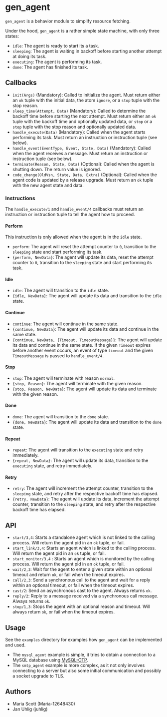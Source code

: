 # gen_agent

`gen_agent` is a behavior module to simplify resource fetching.

Under the hood, `gen_agent` is a rather simple state machine, with only three states:
* `idle`: The agent is ready to start its a task.
* `sleeping`: The agent is waiting in backoff before starting another attempt at doing its task.
* `executing`: The agent is performing its task.
* `done`: The agent has finished its task.

## Callbacks

* `init(Args)` (Mandatory): Called to initialize the agent. Must return either an `ok` tuple with the initial data, the atom `ignore`, or a `stop` tuple with the stop reason.
* `sleep_time(Attempt, Data)` (Mandatory): Called to determine the backoff time before starting the next attempt. Must return either an `ok` tuple with the backoff time and optionally updated data, or `stop` or a `stop` tuple with the stop reason and optionally updated data.
* `handle_execute(Data)` (Mandatory): Called when the agent starts performing its task. Must return an instruction or instruction tuple (see below).
* `handle_event(EventType, Event, State, Data)` (Mandatory): Called when the agent receives a message. Must return an instruction or instruction tuple (see below).
* `terminate(Reason, State, Data)` (Optional): Called when the agent is shutting down. The return value is ignored.
* `code_change(OldVsn, State, Data, Extra)` (Optional): Called when the agent code is updated by a release upgrade. Must return an `ok` tuple with the new agent state and data.

### Instructions

The `handle_execute/1` and `handle_event/4` callbacks must return an instruction or instruction tuple to tell the agent how to proceed.

#### Perform

This instruction is only allowed when the agent is in the `idle` state.

* `perform`: The agent will reset the attempt counter to `0`, transition to the `sleeping` state and start performing its task.
* `{perform, NewData}`: The agent will update its data, reset the attempt counter to `0`, transition to the `sleeping` state and start performing its task.

#### Idle

* `idle`: The agent will transition to the `idle` state.
* `{idle, NewData}`: The agent will update its data and transition to the `idle` state.

#### Continue

* `continue`: The agent will continue in the same state.
* `{continue, NewData}`: The agent will update its data and continue in the same state.
* `{continue, NewData, {Timeout, TimeoutMessage}}`: The agent will update its data and continue in the same state.
  If the given `Timeout` expires before another event occurs, an event of type `timeout` and the given `TimeoutMessage` is passed to `handle_event/4`.

#### Stop

* `stop`: The agent will terminate with reason `normal`.
* `{stop, Reason}`: The agent will terminate with the given reason.
* `{stop, Reason, NewData}`: The agent will update its data and terminate with the given reason.

#### Done

* `done`: The agent will transition to the `done` state.
* `{done, NewData}`: The agent will update its data and transition to the `done` state.

#### Repeat

* `repeat`: The agent will transition to the `executing` state and retry immediately.
* `{repeat, NewData}`: The agent will update its data, transition to the `executing` state, and retry immediately.

#### Retry

* `retry`: The agent will increment the attempt counter, transition to the `sleeping` state, and retry after the respective backoff time has elapsed.
* `{retry, NewData}`: The agent will update its data, increment the attempt counter, transition to the `sleeping` state, and retry after the respective backoff time has elapsed.

## API

* `start/3,4`: Starts a standalone agent which is not linked to the calling process. Will return the agent pid in an `ok` tuple, or fail.
* `start_link/3,4`: Starts an agent which is linked to the calling process. Will return the agent pid in an `ok` tuple, or fail.
* `start_monitor/3,4` : Starts an agent which is monitored by the calling process. Will return the agent pid in an `ok` tuple, or fail.
* `wait/2,3`: Wait for the agent to enter a given state within an optional timeout and return `ok`, or fail when the timeout expires.
* `call/2,3`: Send a synchronous call to the agent and wait for a reply within an optional timeout, or fail when the timeout expires.
* `cast/2`: Send an asynchronous cast to the agent. Always returns `ok`.
* `reply/2`: Reply to a message received via a synchronous call message. Always returns `ok`.
* `stop/1,3`: Stops the agent with an optional reason and timeout. Will always return `ok`, or fail when the timeout expires.

## Usage

See the `examples` directory for examples how `gen_agent` can be implemented and used.

* The `mysql_agent` example is simple, it tries to obtain a connection to a MySQL database using [MySQL-OTP](https://github.com/mysql-otp/mysql-otp).
* The `smtp_agent` example is more complex, as it not only involves connecting to a server but also some initial communication and possibly a socket upgrade to TLS.

## Authors

* Maria Scott (Maria-12648430)
* Jan Uhlig (juhlig)
